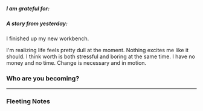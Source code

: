 ##### I am grateful for:



##### A story from yesterday:
I finished up my new workbench. 

I'm realizing life feels pretty dull at the moment. Nothing excites me like it should. I think worth is both stressful and boring at the same time. I have no money and no time. Change is necessary and in motion.



### Who are you becoming?

---

### Fleeting Notes

